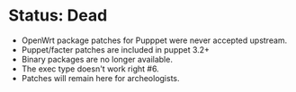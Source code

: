 Status: Dead
======
* OpenWrt package patches for Pupppet were never accepted upstream.
* Puppet/facter patches are included in puppet 3.2+
* Binary packages are no longer available.
* The exec type doesn't work right #6.
* Patches will remain here for archeologists.
